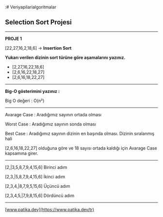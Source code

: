 :# Veriyapilarialgoritmalar
## Selection Sort Projesi
- - - 
**PROJE 1**

[22,27,16,2,18,6] -> **Insertion Sort**

**Yukarı verilen dizinin sort türüne göre aşamalarını yazınız.**

* [2,27,16,22,18,6]
* [2,6,16,22,18,27]
* [2,6,16,18,22,27]
- - - 
**Big-O gösterimini yazınız :**

Big O değeri : O(n²)
- - - 
Avarage Case : Aradığımız sayının ortada olması

Worst Case : Aradığımız sayının sonda olması

Best Case : Aradığımız sayının dizinin en başında olması. Dizinin sıralanmış hali

[2,6,16,18,22,27] olduğuna göre ve 18 sayısı ortada kaldığı için Avarage Case kapsamına girer.
- - - 

[2,|3,5,8,7,9,4,15,6] Birinci adım

[2,3,|5,8,7,9,4,15,6] İkinci adım

[2,3,4,|8,7,9,5,15,6] Üçüncü adım

[2,3,4,5,|7,9,8,15,6] Dördüncü adım
- - - 
[www.patika.dev](https://www.patika.dev/tr)
